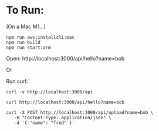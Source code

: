 # To Run:

(On a Mac M1...)

```
npm run aws:installcli:mac
npm run build
npm run start:arm
```

Open: http://localhost:3000/api/hello?name=bob

Or

Run curl:

```
curl -v http://localhost:3000/api

curl http://localhost:3000/api/hello?name=bob

curl -X POST http://localhost:3000/api/upload?name=bob \
   -H "Content-Type: application/json" \
   -d '{ "name": "fred" }'
```
